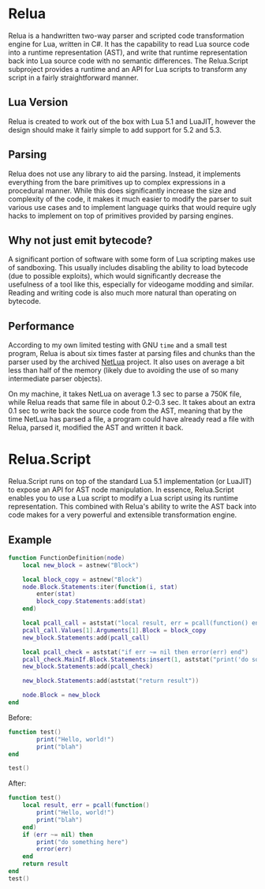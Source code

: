 # Relua

Relua is a handwritten two-way parser and scripted code transformation engine for Lua, written in C#. It has the capability to read Lua source code into a runtime representation (AST), and write that runtime representation back into Lua source code with no semantic differences. The Relua.Script subproject provides a runtime and an API for Lua scripts to transform any script in a fairly straightforward manner.

## Lua Version

Relua is created to work out of the box with Lua 5.1 and LuaJIT, however the design should make it fairly simple to add support for 5.2 and 5.3.

## Parsing

Relua does not use any library to aid the parsing. Instead, it implements everything from the bare primitives up to complex expressions in a procedural manner. While this does significantly increase the size and complexity of the code, it makes it much easier to modify the parser to suit various use cases and to implement language quirks that would require ugly hacks to implement on top of primitives provided by parsing engines.

## Why not just emit bytecode?

A significant portion of software with some form of Lua scripting makes use of sandboxing. This usually includes disabling the ability to load bytecode (due to possible exploits), which would significantly decrease the usefulness of a tool like this, especially for videogame modding and similar. Reading and writing code is also much more natural than operating on bytecode.

## Performance

According to my own limited testing with GNU `time` and a small test program, Relua is about six times faster at parsing files and chunks than the parser used by the archived [NetLua](https://github.com/frabert/NetLua/tree/master/NetLua) project. It also uses on average a bit less than half of the memory (likely due to avoiding the use of so many intermediate parser objects).

On my machine, it takes NetLua on average 1.3 sec to parse a 750K file, while Relua reads that same file in about 0.2-0.3 sec. It takes about an extra 0.1 sec to write back the source code from the AST, meaning that by the time NetLua has parsed a file, a program could have already read a file with Relua, parsed it, modified the AST and written it back.

# Relua.Script

Relua.Script runs on top of the standard Lua 5.1 implementation (or LuaJIT) to expose an API for AST node manipulation. In essence, Relua.Script enables you to use a Lua script to modify a Lua script using its runtime representation. This combined with Relua's ability to write the AST back into code makes for a very powerful and extensible transformation engine.

## Example

```lua
function FunctionDefinition(node)
	local new_block = astnew("Block")

	local block_copy = astnew("Block")
	node.Block.Statements:iter(function(i, stat)
		enter(stat)
		block_copy.Statements:add(stat)
	end)

	local pcall_call = aststat("local result, err = pcall(function() end)")
	pcall_call.Values[1].Arguments[1].Block = block_copy
	new_block.Statements:add(pcall_call)

	local pcall_check = aststat("if err ~= nil then error(err) end")
	pcall_check.MainIf.Block.Statements:insert(1, aststat("print('do something here')"))
	new_block.Statements:add(pcall_check)

	new_block.Statements:add(aststat("return result"))

	node.Block = new_block
end
```

Before:
```lua
function test()
        print("Hello, world!")
        print("blah")
end

test()
```

After:
```lua
function test()
    local result, err = pcall(function()
        print("Hello, world!")
        print("blah")
    end)
    if (err ~= nil) then
        print("do something here")
        error(err)
    end
    return result
end
test()
```